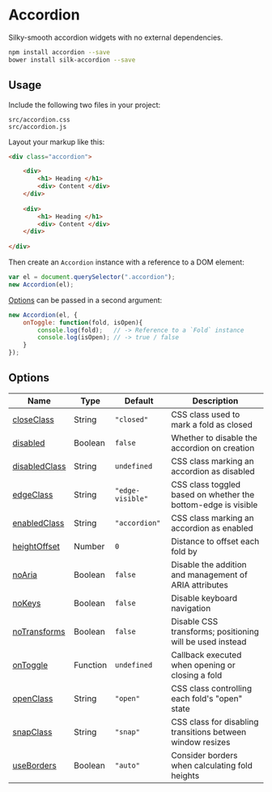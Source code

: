 Accordion
==============

Silky-smooth accordion widgets with no external dependencies.

```bash
npm install accordion --save
bower install silk-accordion --save
```

Usage
-----

Include the following two files in your project:

    src/accordion.css
    src/accordion.js


Layout your markup like this:

```html
<div class="accordion">

	<div>
		<h1> Heading </h1>
		<div> Content </div>
	</div>
	
	<div>
		<h1> Heading </h1>
		<div> Content </div>
	</div>
	
</div>
```


Then create an `Accordion` instance with a reference to a DOM element:
```js
var el = document.querySelector(".accordion");
new Accordion(el);
```

[Options](docs/options.adoc) can be passed in a second argument:
```js
new Accordion(el, {
    onToggle: function(fold, isOpen){
        console.log(fold);   // -> Reference to a `Fold` instance
        console.log(isOpen); // -> true / false
    }
});
```

Options
-------

| Name                                             | Type     | Default          | Description                                                     |
|--------------------------------------------------|----------|------------------|-----------------------------------------------------------------|
| [closeClass](docs/options.adoc#closeclass)       | String   | `"closed"`       | CSS class used to mark a fold as closed                         |
| [disabled](docs/options.adoc#disabled)           | Boolean  | `false`          | Whether to disable the accordion on creation                    |
| [disabledClass](docs/options.adoc#disabledclass) | String   | `undefined`      | CSS class marking an accordion as disabled                      |
| [edgeClass](docs/options.adoc#edgeclass)         | String   | `"edge-visible"` | CSS class toggled based on whether the bottom-edge is visible   |
| [enabledClass](docs/options.adoc#enabledclass)   | String   | `"accordion"`    | CSS class marking an accordion as enabled                       |
| [heightOffset](docs/options.adoc#heightoffset)   | Number   | `0`              | Distance to offset each fold by                                 |
| [noAria](docs/options.adoc#noaria)               | Boolean  | `false`          | Disable the addition and management of ARIA attributes          |
| [noKeys](docs/options.adoc#nokeys)               | Boolean  | `false`          | Disable keyboard navigation                                     |
| [noTransforms](docs/options.adoc#notransforms)   | Boolean  | `false`          | Disable CSS transforms; positioning will be used instead        |
| [onToggle](docs/options.adoc#ontoggle)           | Function | `undefined`      | Callback executed when opening or closing a fold                |
| [openClass](docs/options.adoc#openclass)         | String   | `"open"`         | CSS class controlling each fold's "open" state                  |
| [snapClass](docs/options.adoc#snapclass)         | String   | `"snap"`         | CSS class for disabling transitions between window resizes      |
| [useBorders](docs/options.adoc#useborders)       | Boolean  | `"auto"`         | Consider borders when calculating fold heights                  |
